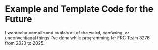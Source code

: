 # Example and Template Code for the Future

I wanted to compile and explain all of the weird, confusing, or unconventianal things I've done while programming for FRC Team 3276 from 2023 to 2025.
